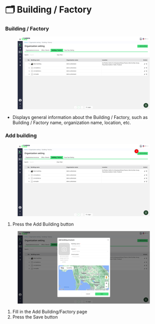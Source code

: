 # 🗂️ Building / Factory

### Building / Factory

<figure><img src="../../.gitbook/assets/image (7) (1) (1) (1).png" alt=""><figcaption></figcaption></figure>

* Displays general information about the Building / Factory, such as Building / Factory name, organization name, location, etc.

### Add building

<figure><img src="../../.gitbook/assets/image (1) (1) (1) (1) (1) (1) (1) (1).png" alt=""><figcaption></figcaption></figure>

1. Press the Add Building button

<figure><img src="../../.gitbook/assets/image (2) (1) (1) (1) (1) (1) (1).png" alt=""><figcaption></figcaption></figure>

1. Fill in the Add Building/Factory page
2. Press the Save button
